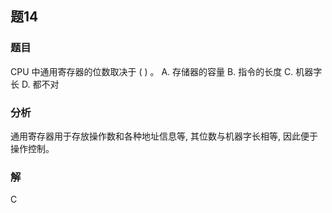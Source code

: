 ## 题14
### 题目
CPU 中通用寄存器的位数取决于 ( ) 。
A. 存储器的容量 B. 指令的长度 C. 机器字长 D. 都不对
### 分析
通用寄存器用于存放操作数和各种地址信息等, 其位数与机器字长相等, 因此便于操作控制。
### 解
C